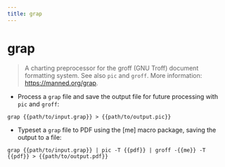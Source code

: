 ```yaml
---
title: grap
---
```

# grap

> A charting preprocessor for the groff (GNU Troff) document formatting system.
> See also `pic` and `groff`.
> More information: <https://manned.org/grap>.

- Process a `grap` file and save the output file for future processing with `pic` and `groff`:

`grap {{path/to/input.grap}} > {{path/to/output.pic}}`

- Typeset a `grap` file to PDF using the [me] macro package, saving the output to a file:

`grap {{path/to/input.grap}} | pic -T {{pdf}} | groff -{{me}} -T {{pdf}} > {{path/to/output.pdf}}`
